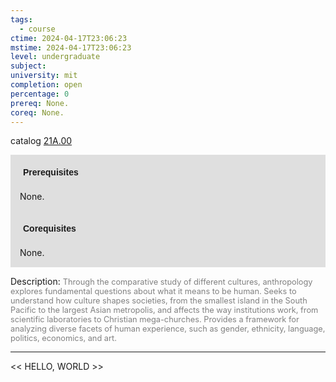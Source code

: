 ```yaml
---
tags:
  - course
ctime: 2024-04-17T23:06:23
mstime: 2024-04-17T23:06:23
level: undergraduate
subject: 
university: mit
completion: open
percentage: 0
prereq: None.
coreq: None.
---
```


catalog [21A.00](http://student.mit.edu/catalog/m21Aa.html#21A.00)

<span style="display: block; padding: 15px; background-color: rgb(100, 100, 100, 0.2);"><font id="m_prereq2082_0" style="display: block; font-family: Arial, sans-serif; font-weight: bold; padding: 5px">Prerequisites</font><br><span id="prereq2082_0">None.</span></span>
<span style="display: block; padding: 15px; background-color: rgb(100, 100, 100, 0.2);"><font id="m_coreq2082_0" style="display: block; font-family: Arial, sans-serif; font-weight: bold; padding: 5px">Corequisites</font><br><span id="coreq2082_0">None.</span></span>

<font style="">Description:</font>
<font style="color: grey; font-size: 0.8rem;">Through the comparative study of different cultures, anthropology explores fundamental questions about what it means to be human. Seeks to understand how culture shapes societies, from the smallest island in the South Pacific to the largest Asian metropolis, and affects the way institutions work, from scientific laboratories to Christian mega-churches. Provides a framework for analyzing diverse facets of human experience, such as gender, ethnicity, language, politics, economics, and art.</font>



---

<< HELLO, WORLD >>
